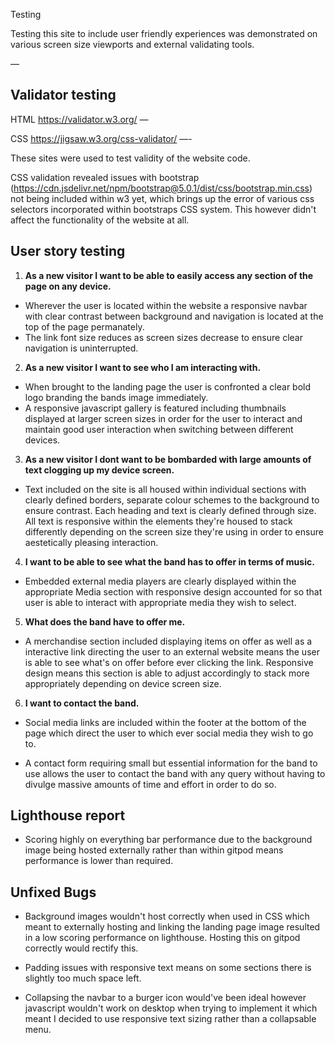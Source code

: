 Testing 

Testing this site to include user friendly experiences was demonstrated on various screen size viewports and external validating tools. 

—

## Validator testing

HTML
https://validator.w3.org/
—

CSS
https://jigsaw.w3.org/css-validator/
—-

These sites were used to test validity of the website code. 

CSS validation revealed issues with bootstrap (https://cdn.jsdelivr.net/npm/bootstrap@5.0.1/dist/css/bootstrap.min.css) not being included within w3 yet, which brings up the error of various css selectors incorporated within bootstraps CSS system. This however didn't affect the functionality of the website at all. 

## User story testing

1. **As a new visitor I want to be able to easily access any section of the page on any device.**

* Wherever the user is located within the website a responsive navbar with clear contrast between background and navigation is located at the top of the page permanately. 
* The link font size reduces as screen sizes decrease to ensure clear navigation is uninterrupted. 

2. **As a new visitor I want to see who I am interacting with.**

* When brought to the landing page the user is confronted a clear bold logo branding the bands image immediately. 
* A responsive javascript gallery is featured including thumbnails displayed at larger screen sizes in order for the user to interact and maintain good user interaction when switching between different devices. 

3. **As a new visitor I dont want to be bombarded with large amounts of text clogging up my device screen.**

* Text included on the site is all housed within individual sections with clearly defined borders, separate colour schemes to the background to ensure contrast. Each heading and text is clearly defined through size. All text is responsive within the elements they're housed to stack differently depending on the screen size they're using in order to ensure aestetically pleasing interaction. 

4. **I want to be able to see what the band has to offer in terms of music.**

* Embedded external media players are clearly displayed within the appropriate Media section with responsive design accounted for so that user is able to interact with appropriate media they wish to select. 

5. **What does the band have to offer me.**

* A merchandise section included displaying items on offer as well as a interactive link directing the user to an external website means the user is able to see what's on offer before ever clicking the link. Responsive design means this section is able to adjust accordingly to stack more appropriately depending on device screen size. 

6. **I want to contact the band.**

* Social media links are included within the footer at the bottom of the page which direct the user to which ever social media they wish to go to. 

* A contact form requiring small but essential information for the band to use allows the user to contact the band with any query without having to divulge massive amounts of time and effort in order to do so. 

## Lighthouse report

* Scoring highly on everything bar performance due to the background image being hosted externally rather than within gitpod means performance is lower than required. 

## Unfixed Bugs

* Background images wouldn't host correctly when used in CSS which meant to externally hosting and linking the landing page image resulted in a low scoring performance on lighthouse. 
Hosting this on gitpod correctly would rectify this. 

* Padding issues with responsive text means on some sections there is slightly too much space left. 

* Collapsing the navbar to a burger icon would've been ideal however javascript wouldn't work on desktop when trying to implement it which meant I decided to use responsive text sizing rather than a collapsable menu. 
